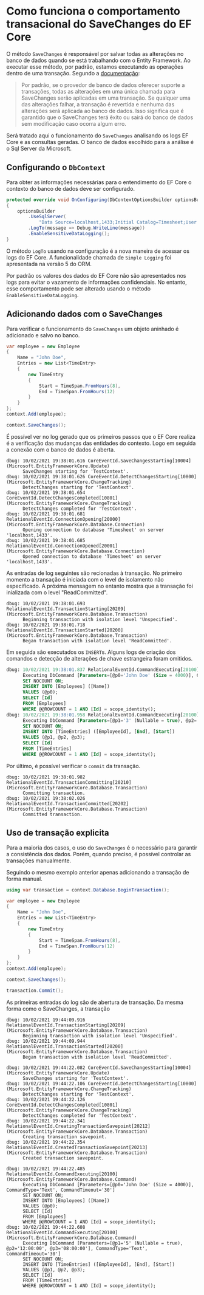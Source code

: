 # Como funciona o comportamento transacional do SaveChanges do EF Core

O método `SaveChanges` é responsável por salvar todas as alterações no banco de dados quando se está trabalhando com o Entity Framework. Ao executar esse método, por padrão, estamos executando as operações dentro de uma transação. Segundo a [documentação](https://docs.microsoft.com/pt-br/ef/core/saving/transactions):

> Por padrão, se o provedor de banco de dados oferecer suporte a transações, todas as alterações em uma única chamada para SaveChanges serão aplicadas em uma transação. Se qualquer uma das alterações falhar, a transação é revertida e nenhuma das alterações será aplicada ao banco de dados. Isso significa que é garantido que o SaveChanges terá êxito ou sairá do banco de dados sem modificação caso ocorra algum erro.

Será tratado aqui o funcionamento do `SaveChanges` analisando os logs EF Core e as consultas geradas. O banco de dados escolhido para a análise é o Sql Server da Microsoft.

## Configurando o `DbContext`

Para obter as informações necessárias para o entendimento do EF Core o contexto do banco de dados deve ser configurado. 

```csharp
protected override void OnConfiguring(DbContextOptionsBuilder optionsBuilder)
{
    optionsBuilder
        .UseSqlServer(
            "Data Source=localhost,1433;Initial Catalog=Timesheet;User Id=sa;Password=Password1")
        .LogTo(message => Debug.WriteLine(message))
        .EnableSensitiveDataLogging();
}
```

O método `LogTo` usando na configuração é a nova maneira de acessar os logs do EF Core. A funcionalidade chamada de `Simple Logging` foi apresentada na versão 5 do ORM.

Por padrão os valores dos dados do EF Core não são apresentados nos logs para evitar o vazamento de informações confidenciais. No entanto, esse comportamento pode ser alterado usando o método `EnableSensitiveDataLogging`.

## Adicionando dados com o SaveChanges

Para verificar o funcionamento do `SaveChanges` um objeto aninhado é adicionado e salvo no banco.

``` csharp
var employee = new Employee
{
    Name = "John Doe",
    Entries = new List<TimeEntry>
    {
        new TimeEntry
        {
            Start = TimeSpan.FromHours(8),
            End = TimeSpan.FromHours(12)
        }
    }
};
context.Add(employee);

context.SaveChanges();
```

É possível ver no log gerado que os primeiros passos que o EF Core realiza é a verificação das mudanças das entidades do contexto. Logo em seguida a conexão com o banco de dados é aberta.
```
dbug: 10/02/2021 19:38:01.616 CoreEventId.SaveChangesStarting[10004] (Microsoft.EntityFrameworkCore.Update) 
      SaveChanges starting for 'TestContext'.
dbug: 10/02/2021 19:38:01.626 CoreEventId.DetectChangesStarting[10800] (Microsoft.EntityFrameworkCore.ChangeTracking) 
      DetectChanges starting for 'TestContext'.
dbug: 10/02/2021 19:38:01.654 CoreEventId.DetectChangesCompleted[10801] (Microsoft.EntityFrameworkCore.ChangeTracking) 
      DetectChanges completed for 'TestContext'.
dbug: 10/02/2021 19:38:01.681 RelationalEventId.ConnectionOpening[20000] (Microsoft.EntityFrameworkCore.Database.Connection) 
      Opening connection to database 'Timesheet' on server 'localhost,1433'.
dbug: 10/02/2021 19:38:01.685 RelationalEventId.ConnectionOpened[20001] (Microsoft.EntityFrameworkCore.Database.Connection) 
      Opened connection to database 'Timesheet' on server 'localhost,1433'.
```
As entradas de log seguintes são recionadas à transação. No primeiro momento a transação é iniciada com o level de isolamento não especificado. A próxima mensagem no entanto mostra que a transação foi inializada com o level "ReadCommitted".
```
dbug: 10/02/2021 19:38:01.693 RelationalEventId.TransactionStarting[20209] (Microsoft.EntityFrameworkCore.Database.Transaction) 
      Beginning transaction with isolation level 'Unspecified'.
dbug: 10/02/2021 19:38:01.718 RelationalEventId.TransactionStarted[20200] (Microsoft.EntityFrameworkCore.Database.Transaction) 
      Began transaction with isolation level 'ReadCommitted'.
```
Em seguida são executados os `INSERT`s. Alguns logs de criação dos comandos e detecção de alterações de chave estrangeira foram omitidos.

```sql
dbug: 10/02/2021 19:38:01.837 RelationalEventId.CommandExecuting[20100] (Microsoft.EntityFrameworkCore.Database.Command) 
      Executing DbCommand [Parameters=[@p0='John Doe' (Size = 4000)], CommandType='Text', CommandTimeout='30']
      SET NOCOUNT ON;
      INSERT INTO [Employees] ([Name])
      VALUES (@p0);
      SELECT [Id]
      FROM [Employees]
      WHERE @@ROWCOUNT = 1 AND [Id] = scope_identity();
dbug: 10/02/2021 19:38:01.958 RelationalEventId.CommandExecuting[20100] (Microsoft.EntityFrameworkCore.Database.Command) 
      Executing DbCommand [Parameters=[@p1='3' (Nullable = true), @p2='12:00:00', @p3='08:00:00'], CommandType='Text', CommandTimeout='30']
      SET NOCOUNT ON;
      INSERT INTO [TimeEntries] ([EmployeeId], [End], [Start])
      VALUES (@p1, @p2, @p3);
      SELECT [Id]
      FROM [TimeEntries]
      WHERE @@ROWCOUNT = 1 AND [Id] = scope_identity();
```

Por último, é possível verificar o `commit` da transação.
```
dbug: 10/02/2021 19:38:01.982 RelationalEventId.TransactionCommitting[20210] (Microsoft.EntityFrameworkCore.Database.Transaction) 
      Committing transaction.
dbug: 10/02/2021 19:38:02.026 RelationalEventId.TransactionCommitted[20202] (Microsoft.EntityFrameworkCore.Database.Transaction) 
      Committed transaction.
```

## Uso de transação explicita

Para a maioria dos casos, o uso do `SaveChanges` é o necessário para garantir a consistência dos dados. Porém, quando preciso, é possível controlar as transações manualmente.

Seguindo o mesmo exemplo anterior apenas adicionando a transação de forma manual.

```csharp
using var transaction = context.Database.BeginTransaction();

var employee = new Employee
{
    Name = "John Doe",
    Entries = new List<TimeEntry>
    {
        new TimeEntry
        {
            Start = TimeSpan.FromHours(8),
            End = TimeSpan.FromHours(12)
        }
    }
};
context.Add(employee);

context.SaveChanges();

transaction.Commit();
```

As primeiras entradas do log são de abertura de transação. Da mesma forma como o SaveChanges, a transação

```
dbug: 10/02/2021 19:44:09.916 RelationalEventId.TransactionStarting[20209] (Microsoft.EntityFrameworkCore.Database.Transaction) 
      Beginning transaction with isolation level 'Unspecified'.
dbug: 10/02/2021 19:44:09.944 RelationalEventId.TransactionStarted[20200] (Microsoft.EntityFrameworkCore.Database.Transaction) 
      Began transaction with isolation level 'ReadCommitted'.
```

```
dbug: 10/02/2021 19:44:22.082 CoreEventId.SaveChangesStarting[10004] (Microsoft.EntityFrameworkCore.Update) 
      SaveChanges starting for 'TestContext'.
dbug: 10/02/2021 19:44:22.106 CoreEventId.DetectChangesStarting[10800] (Microsoft.EntityFrameworkCore.ChangeTracking) 
      DetectChanges starting for 'TestContext'.
dbug: 10/02/2021 19:44:22.126 CoreEventId.DetectChangesCompleted[10801] (Microsoft.EntityFrameworkCore.ChangeTracking) 
      DetectChanges completed for 'TestContext'.
dbug: 10/02/2021 19:44:22.341 RelationalEventId.CreatingTransactionSavepoint[20212] (Microsoft.EntityFrameworkCore.Database.Transaction) 
      Creating transaction savepoint.
dbug: 10/02/2021 19:44:22.354 RelationalEventId.CreatedTransactionSavepoint[20213] (Microsoft.EntityFrameworkCore.Database.Transaction) 
      Created transaction savepoint.
```

```
dbug: 10/02/2021 19:44:22.485 RelationalEventId.CommandExecuting[20100] (Microsoft.EntityFrameworkCore.Database.Command) 
      Executing DbCommand [Parameters=[@p0='John Doe' (Size = 4000)], CommandType='Text', CommandTimeout='30']
      SET NOCOUNT ON;
      INSERT INTO [Employees] ([Name])
      VALUES (@p0);
      SELECT [Id]
      FROM [Employees]
      WHERE @@ROWCOUNT = 1 AND [Id] = scope_identity();
dbug: 10/02/2021 19:44:22.608 RelationalEventId.CommandExecuting[20100] (Microsoft.EntityFrameworkCore.Database.Command) 
      Executing DbCommand [Parameters=[@p1='5' (Nullable = true), @p2='12:00:00', @p3='08:00:00'], CommandType='Text', CommandTimeout='30']
      SET NOCOUNT ON;
      INSERT INTO [TimeEntries] ([EmployeeId], [End], [Start])
      VALUES (@p1, @p2, @p3);
      SELECT [Id]
      FROM [TimeEntries]
      WHERE @@ROWCOUNT = 1 AND [Id] = scope_identity();
```